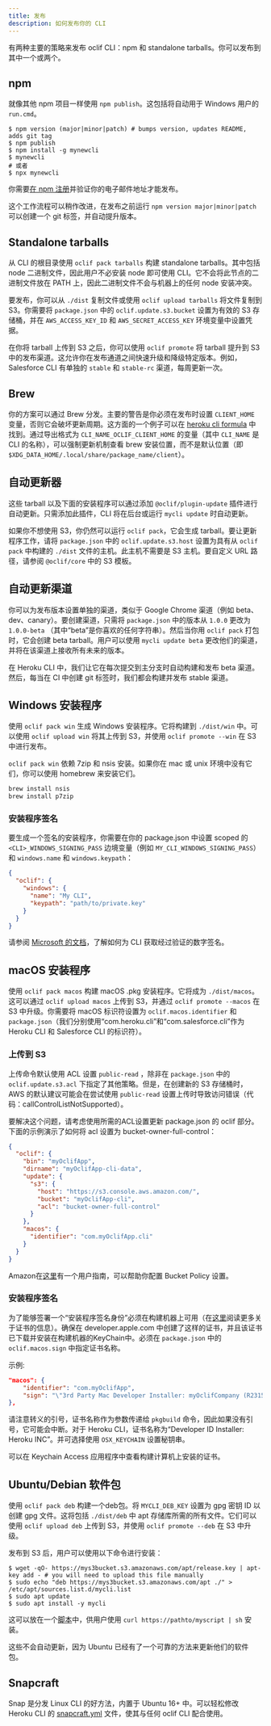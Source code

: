 ```yaml
---
title: 发布
description: 如何发布你的 CLI
---
```


有两种主要的策略来发布 oclif CLI：npm 和 standalone tarballs。你可以发布到其中一个或两个。

## npm

就像其他 npm 项目一样使用 `npm publish`。这包括将自动用于 Windows 用户的 `run.cmd`。

```sh-session
$ npm version (major|minor|patch) # bumps version, updates README, adds git tag
$ npm publish
$ npm install -g mynewcli
$ mynewcli
# 或者
$ npx mynewcli
```

你需要[在 npm 注册](https://www.npmjs.com/signup)并验证你的电子邮件地址才能发布。

这个工作流程可以稍作改进，在发布之前运行 `npm version major|minor|patch` 可以创建一个 git 标签，并自动提升版本。

## Standalone tarballs

从 CLI 的根目录使用 `oclif pack tarballs` 构建 standalone tarballs。其中包括 node 二进制文件，因此用户不必安装 node 即可使用 CLI。它不会将此节点的二进制文件放在 PATH 上，因此二进制文件不会与机器上的任何 node 安装冲突。

要发布，你可以从 `./dist` 复制文件或使用 `oclif upload tarballs` 将文件复制到 S3。你需要将 `package.json` 中的 `oclif.update.s3.bucket` 设置为有效的 S3 存储桶，并在 `AWS_ACCESS_KEY_ID` 和 `AWS_SECRET_ACCESS_KEY` 环境变量中设置凭据。

在你将 tarball 上传到 S3 之后，你可以使用 `oclif promote` 将 tarball 提升到 S3 中的发布渠道。这允许你在发布通道之间快速升级和降级特定版本。例如，Salesforce CLI 有单独的 `stable` 和 `stable-rc` 渠道，每周更新一次。

## Brew

你的方案可以通过 Brew 分发。主要的警告是你必须在发布时设置 `CLIENT_HOME` 变量，否则它会破坏更新周期。这方面的一个例子可以在 [heroku cli formula](https://github.com/heroku/homebrew-brew/blob/master/Formula/heroku.rb#L9) 中找到。通过导出格式为 `CLI_NAME_OCLIF_CLIENT_HOME` 的变量（其中 `CLI_NAME` 是 CLI 的名称），可以强制更新机制查看 brew 安装位置，而不是默认位置（即 `$XDG_DATA_HOME/.local/share/package_name/client`）。

## 自动更新器

这些 tarball 以及下面的安装程序可以通过添加 `@oclif/plugin-update` 插件进行自动更新。只需添加此插件，CLI 将在后台或运行 `mycli update` 时自动更新。

如果你不想使用 S3，你仍然可以运行 `oclif pack`，它会生成 tarball。要让更新程序工作，请将 `package.json` 中的 `oclif.update.s3.host` 设置为具有从 `oclif pack` 中构建的 `./dist` 文件的主机。此主机不需要是 S3 主机。要自定义 URL 路径，请参阅 `@oclif/core` 中的 S3 模板。

## 自动更新渠道

你可以为发布版本设置单独的渠道，类似于 Google Chrome 渠道（例如 beta、dev、canary）。要创建渠道，只需将 `package.json` 中的版本从 `1.0.0` 更改为 `1.0.0-beta` （其中“beta”是你喜欢的任何字符串）。然后当你用 `oclif pack` 打包时，它会创建 beta tarball。用户可以使用 `mycli update beta` 更改他们的渠道，并将在该渠道上接收所有未来的版本。

在 Heroku CLI 中，我们让它在每次提交到主分支时自动构建和发布 beta 渠道。然后，每当在 CI 中创建 git 标签时，我们都会构建并发布 stable 渠道。

## Windows 安装程序

使用 `oclif pack win` 生成 Windows 安装程序。它将构建到 `./dist/win` 中。可以使用 `oclif upload win` 将其上传到 S3，并使用 `oclif promote --win` 在 S3 中进行发布。

`oclif pack win` 依赖 7zip 和 nsis 安装。如果你在 mac 或 unix 环境中没有它们，你可以使用 homebrew 来安装它们。

```sh
brew install nsis
brew install p7zip
```

### 安装程序签名

要生成一个签名的安装程序，你需要在你的 package.json 中设置 scoped 的 `<CLI>_WINDOWS_SIGNING_PASS` 边境变量（例如 `MY_CLI_WINDOWS_SIGNING_PASS`）和 `windows.name` 和 `windows.keypath`：

```json
{
  "oclif": {
    "windows": {
      "name": "My CLI",
      "keypath": "path/to/private.key"
    }
  }
}
```

请参阅 [Microsoft 的文档](https://learn.microsoft.com/en-us/windows/win32/msi/authoring-a-fully-verified-signed-installation)，了解如何为 CLI 获取经过验证的数字签名。

## macOS 安装程序

使用 `oclif pack macos` 构建 macOS .pkg 安装程序。它将成为 `./dist/macos`。这可以通过 `oclif upload macos` 上传到 S3，并通过 `oclif promote --macos` 在 S3 中升级。你需要将 macOS 标识符设置为 `oclif.macos.identifier` 和 `package.json`（我们分别使用“com.heroku.cli”和“com.salesforce.cli”作为 Heroku CLI 和 Salesforce CLI 的标识符）。

### 上传到 S3

上传命令默认使用 ACL 设置 `public-read` ，除非在 `package.json` 中的 `oclif.update.s3.acl` 下指定了其他策略。但是，在创建新的 S3 存储桶时，AWS 的默认建议可能会在尝试使用 `public-read` 设置上传时导致访问错误（代码：callControlListNotSupported）。

要解决这个问题，请考虑使用所需的ACL设置更新 package.json 的 oclif 部分。下面的示例演示了如何将 acl 设置为 bucket-owner-full-control：

```json
{
  "oclif": {
    "bin": "myOclifApp",
    "dirname": "myOclifApp-cli-data",
    "update": {
      "s3": {
        "host": "https://s3.console.aws.amazon.com/",
        "bucket": "myOclifApp-cli",
        "acl": "bucket-owner-full-control"
      }
    },
    "macos": {
      "identifier": "com.myOclifApp.cli"
    }
  }
}
```

Amazon在[这里](https://docs.aws.amazon.com/AmazonS3/latest/userguide/ensure-object-ownership.html#ensure-object-ownership-bucket-policy)有一个用户指南，可以帮助你配置 Bucket Policy 设置。

### 安装程序签名

为了能够签署一个“安装程序签名身份”必须在构建机器上可用（在[这里](https://developer.apple.com/help/account/create-certificates/certificates-overview)阅读更多关于证书的信息）。确保在 developer.apple.com 中创建了这样的证书，并且该证书已下载并安装在构建机器的KeyChain中。必须在 `package.json` 中的 `oclif.macos.sign` 中指定证书名称。

示例:

```json
"macos": {
    "identifier": "com.myOclifApp",
    "sign": "\"3rd Party Mac Developer Installer: myOclifCompany (R2315646)\""
},
```

请注意转义的引号，证书名称作为参数传递给 `pkgbuild` 命令，因此如果没有引号，它可能会中断。对于 Heroku CLI，证书名称为“Developer ID Installer: Heroku INC”。并可选择使用 `OSX_KEYCHAIN` 设置秘钥串。

可以在 Keychain Access 应用程序中查看构建计算机上安装的证书。

## Ubuntu/Debian 软件包

使用 `oclif pack deb` 构建一个deb包。将 `MYCLI_DEB_KEY` 设置为 gpg 密钥 ID 以创建 gpg 文件。这将包括 `./dist/deb` 中 apt 存储库所需的所有文件。它们可以使用 `oclif upload deb` 上传到 S3，并使用 `oclif promote --deb` 在 S3 中升级。

发布到 S3 后，用户可以使用以下命令进行安装：

```sh-session
$ wget -qO- https://mys3bucket.s3.amazonaws.com/apt/release.key | apt-key add - # you will need to upload this file manually
$ sudo echo "deb https://mys3bucket.s3.amazonaws.com/apt ./" > /etc/apt/sources.list.d/mycli.list
$ sudo apt update
$ sudo apt install -y mycli
```

这可以放在一个[脚本](https://cli-assets.heroku.com/install-ubuntu.sh)中，供用户使用 `curl https://pathto/myscript | sh` 安装。

这些不会自动更新，因为 Ubuntu 已经有了一个可靠的方法来更新他们的软件包。

## Snapcraft

Snap 是分发 Linux CLI 的好方法，内置于 Ubuntu 16+ 中。可以轻松修改 Heroku CLI 的 [snapcraft.yml](https://github.com/heroku/cli/blob/master/snap/snapcraft.yaml) 文件，使其与任何 oclif CLI 配合使用。
